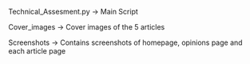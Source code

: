 <p>Technical_Assesment.py -> Main Script</p>
<p>Cover_images -> Cover images of the 5 articles</p>
<p>Screenshots -> Contains screenshots of homepage, opinions page and each article page</p>
